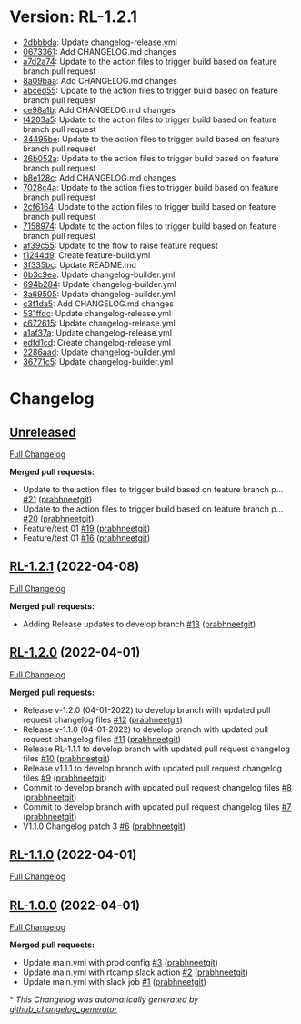 # Version: RL-1.2.1

* [2dbbbda](https://github.com/prabhneetgit/hello-world-ssl/commit/2dbbbdab38d599f26d21d9adc1b4fdbd3fda7fdc): Update changelog-release.yml
* [0673361](https://github.com/prabhneetgit/hello-world-ssl/commit/067336104bbbabbf146cdab3c75ff9dcc009b99c): Add CHANGELOG.md changes
* [a7d2a74](https://github.com/prabhneetgit/hello-world-ssl/commit/a7d2a74c83f77ca4cb3ecc1274e4b4e53938dcef): Update to the action files to trigger build based on feature branch pull request
* [8a09baa](https://github.com/prabhneetgit/hello-world-ssl/commit/8a09baa756fe15faecd9be6e6d21f12f6f7e9463): Add CHANGELOG.md changes
* [abced55](https://github.com/prabhneetgit/hello-world-ssl/commit/abced55344a001d6eaacca7fae9ca0cc123331f5): Update to the action files to trigger build based on feature branch pull request
* [ce98a1b](https://github.com/prabhneetgit/hello-world-ssl/commit/ce98a1b70a4a9a5b2865538e4327e7b151865ad8): Add CHANGELOG.md changes
* [f4203a5](https://github.com/prabhneetgit/hello-world-ssl/commit/f4203a59444a1aa422a33d6914f564783b3f2490): Update to the action files to trigger build based on feature branch pull request
* [34495be](https://github.com/prabhneetgit/hello-world-ssl/commit/34495bed31f959cd66614ea42fc907839083a47f): Update to the action files to trigger build based on feature branch pull request
* [26b052a](https://github.com/prabhneetgit/hello-world-ssl/commit/26b052aa0face879577c3f559addc7a1fc6b472a): Update to the action files to trigger build based on feature branch pull request
* [b8e128c](https://github.com/prabhneetgit/hello-world-ssl/commit/b8e128c84d7f1e7f981aa416f76206d02d8046ab): Add CHANGELOG.md changes
* [7028c4a](https://github.com/prabhneetgit/hello-world-ssl/commit/7028c4a2b58a4f8af6312f101844fcc15752ce97): Update to the action files to trigger build based on feature branch pull request
* [2cf6164](https://github.com/prabhneetgit/hello-world-ssl/commit/2cf6164364f86c7fd5445241327f47ffd708a9f5): Update to the action files to trigger build based on feature branch pull request
* [7158974](https://github.com/prabhneetgit/hello-world-ssl/commit/7158974db9dc5f168f604be136b4d5080cea61b3): Update to the action files to trigger build based on feature branch pull request
* [af39c55](https://github.com/prabhneetgit/hello-world-ssl/commit/af39c55301e01277936a02c920c1c8f8502327f2): Update to the flow to raise feature request
* [f1244d9](https://github.com/prabhneetgit/hello-world-ssl/commit/f1244d988136f4cacefada109857fcb8704b6e89): Create feature-build.yml
* [3f335bc](https://github.com/prabhneetgit/hello-world-ssl/commit/3f335bc36eabf6b1ad8b44f554048797db78be03): Update README.md
* [0b3c9ea](https://github.com/prabhneetgit/hello-world-ssl/commit/0b3c9ea103bd68694016e2766b9422db1339a6c4): Update changelog-builder.yml
* [694b284](https://github.com/prabhneetgit/hello-world-ssl/commit/694b284627c47f21badcd1a98fd6c751fb2cbf51): Update changelog-builder.yml
* [3a69505](https://github.com/prabhneetgit/hello-world-ssl/commit/3a6950569055842984118ce5c9a04d31145bcdde): Update changelog-builder.yml
* [c3f1da5](https://github.com/prabhneetgit/hello-world-ssl/commit/c3f1da533d9c2ec2c84092fd750b0f5ea8d182ff): Add CHANGELOG.md changes
* [531ffdc](https://github.com/prabhneetgit/hello-world-ssl/commit/531ffdc03a5942eb3b87b3fdb1cff82545536d5b): Update changelog-release.yml
* [c672615](https://github.com/prabhneetgit/hello-world-ssl/commit/c672615520c144850aa394de6852145f59f7d0ae): Update changelog-release.yml
* [a1af37a](https://github.com/prabhneetgit/hello-world-ssl/commit/a1af37aca9cdbd2f9dd04930d6ce0130120a17ce): Update changelog-release.yml
* [edfd1cd](https://github.com/prabhneetgit/hello-world-ssl/commit/edfd1cd81b22fd26adbe72043163568516584bbd): Create changelog-release.yml
* [2286aad](https://github.com/prabhneetgit/hello-world-ssl/commit/2286aad69357e3508ab5b1bc64869ea0496e4e0c): Update changelog-builder.yml
* [36771c5](https://github.com/prabhneetgit/hello-world-ssl/commit/36771c5133614de29e5efab8ddd87ae1abdae599): Update changelog-builder.yml


# Changelog

## [Unreleased](https://github.com/prabhneetgit/hello-world-ssl/tree/HEAD)

[Full Changelog](https://github.com/prabhneetgit/hello-world-ssl/compare/RL-1.2.1...HEAD)

**Merged pull requests:**

- Update to the action files to trigger build based on feature branch p… [\#21](https://github.com/prabhneetgit/hello-world-ssl/pull/21) ([prabhneetgit](https://github.com/prabhneetgit))
- Update to the action files to trigger build based on feature branch p… [\#20](https://github.com/prabhneetgit/hello-world-ssl/pull/20) ([prabhneetgit](https://github.com/prabhneetgit))
- Feature/test 01 [\#19](https://github.com/prabhneetgit/hello-world-ssl/pull/19) ([prabhneetgit](https://github.com/prabhneetgit))
- Feature/test 01 [\#16](https://github.com/prabhneetgit/hello-world-ssl/pull/16) ([prabhneetgit](https://github.com/prabhneetgit))

## [RL-1.2.1](https://github.com/prabhneetgit/hello-world-ssl/tree/RL-1.2.1) (2022-04-08)

[Full Changelog](https://github.com/prabhneetgit/hello-world-ssl/compare/RL-1.2.0...RL-1.2.1)

**Merged pull requests:**

- Adding Release updates to develop branch [\#13](https://github.com/prabhneetgit/hello-world-ssl/pull/13) ([prabhneetgit](https://github.com/prabhneetgit))

## [RL-1.2.0](https://github.com/prabhneetgit/hello-world-ssl/tree/RL-1.2.0) (2022-04-01)

[Full Changelog](https://github.com/prabhneetgit/hello-world-ssl/compare/RL-1.1.0...RL-1.2.0)

**Merged pull requests:**

- Release v-1.2.0 \(04-01-2022\) to develop branch with updated pull request changelog files [\#12](https://github.com/prabhneetgit/hello-world-ssl/pull/12) ([prabhneetgit](https://github.com/prabhneetgit))
- Release v-1.1.0 \(04-01-2022\) to develop branch with updated pull request changelog files [\#11](https://github.com/prabhneetgit/hello-world-ssl/pull/11) ([prabhneetgit](https://github.com/prabhneetgit))
- Release RL-1.1.1 to develop branch with updated pull request changelog files [\#10](https://github.com/prabhneetgit/hello-world-ssl/pull/10) ([prabhneetgit](https://github.com/prabhneetgit))
- Release v1.1.1 to develop branch with updated pull request changelog files [\#9](https://github.com/prabhneetgit/hello-world-ssl/pull/9) ([prabhneetgit](https://github.com/prabhneetgit))
- Commit to develop branch with updated pull request changelog files [\#8](https://github.com/prabhneetgit/hello-world-ssl/pull/8) ([prabhneetgit](https://github.com/prabhneetgit))
- Commit to develop branch with updated pull request changelog files [\#7](https://github.com/prabhneetgit/hello-world-ssl/pull/7) ([prabhneetgit](https://github.com/prabhneetgit))
- V1.1.0 Changelog patch 3 [\#6](https://github.com/prabhneetgit/hello-world-ssl/pull/6) ([prabhneetgit](https://github.com/prabhneetgit))

## [RL-1.1.0](https://github.com/prabhneetgit/hello-world-ssl/tree/RL-1.1.0) (2022-04-01)

[Full Changelog](https://github.com/prabhneetgit/hello-world-ssl/compare/RL-1.0.0...RL-1.1.0)

## [RL-1.0.0](https://github.com/prabhneetgit/hello-world-ssl/tree/RL-1.0.0) (2022-04-01)

[Full Changelog](https://github.com/prabhneetgit/hello-world-ssl/compare/a7cfe5dd52272a11deab5ed57db1a8d176ab02c0...RL-1.0.0)

**Merged pull requests:**

- Update main.yml with prod config [\#3](https://github.com/prabhneetgit/hello-world-ssl/pull/3) ([prabhneetgit](https://github.com/prabhneetgit))
- Update main.yml with rtcamp slack action [\#2](https://github.com/prabhneetgit/hello-world-ssl/pull/2) ([prabhneetgit](https://github.com/prabhneetgit))
- Update main.yml with slack job [\#1](https://github.com/prabhneetgit/hello-world-ssl/pull/1) ([prabhneetgit](https://github.com/prabhneetgit))



\* *This Changelog was automatically generated by [github_changelog_generator](https://github.com/github-changelog-generator/github-changelog-generator)*
